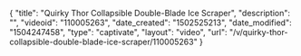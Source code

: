 {
    "title": "Quirky Thor Collapsible Double-Blade Ice Scraper",
    "description": "",
    "videoid": "110005263",
    "date_created": "1502525213",
    "date_modified": "1504247458",
    "type": "captivate",
    "layout": "video",
    "url": "\/v\/quirky-thor-collapsible-double-blade-ice-scraper\/110005263"
}